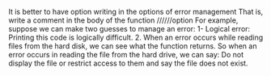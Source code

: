 It is better to have option writing in the options of error management
That is, write a comment in the body of the function  //////option
For example, suppose we can make two guesses to manage an error:
1- Logical error:
Printing this code is logically difficult.
2. When an error occurs while reading files from the hard disk, we can see what the function returns.
So when an error occurs in reading the file from the hard drive, we can say:
Do not display the file or restrict access to them and say the file does not exist.